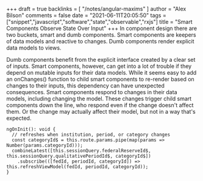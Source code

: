+++
draft = true
backlinks = [
    "/notes/angular-maxims"
]
author = "Alex Bilson"
comments = false
date = "2021-06-11T20:05:50"
tags = ["snippet","javascript","software","state","observable","rxjs"]
title = "Smart Components Observe State Over Input"
+++
In component design there are two buckets, smart and dumb components. Smart components are keepers of data models and reactive to changes. Dumb components render explicit data models to views.

Dumb components benefit from the explicit interface created by a clear set of inputs. Smart components, however, can get into a lot of trouble if they depend on mutable inputs for their data models. While it seems easy to add an onChanges() function to child smart components to re-render based on changes to their inputs, this dependency can have unexpected consequences. Smart components respond to changes in their data models, including changing the model. These changes trigger child smart components down the line, who respond even if the change doesn't affect them. Or the change may actually affect their model, but not in a way that's expected.

```
ngOnInit(): void {
  // refreshes when institution, period, or category changes
  const categoryId$ = this.route.params.pipe(map(params => Number(params.categoryId)));
  combineLatest([this.sessionQuery.federalReserveId$, this.sessionQuery.qualitativePeriodId$, categoryId$])
    .subscribe(([fedId, periodId, categoryId]) => this.refreshViewModel(fedId, periodId, categoryId));
}
```
